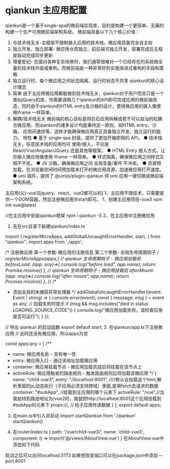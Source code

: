 # qiankun 主应用配置
qiankun是一个基于single-spa的微前端实现库，目的是构建一个更简单、无痛的构建一个生产可用微前端架构系统。
微前端具备以下几个核心价值：
1. 与技术栈无关-主框架不限制接入应用的技术栈，微应用具备完全自主权
2. 独立开发、独立部署- 微应用仓库独立、前后端可独立开发，部署完成后主框架自动完成同步更新
3. 增量笙纪- 在面对各种复杂场景时，我们通常很难对一个已经存在的系统做全量的技术栈升级或重构，而微前端是一种非常好的实施渐进式重构的手段和策略
4. 独立运行时，每个微应用之间状态隔离，运行时状态不共享
qiankun的核心设计理念
1. 简单
 由于主应用微应用都能做到技术栈无关，qiankun对于用户而言只是一个类似jQuery的库，你需要调用几个qiankun的API即可完成应用的微前端改造，同时由于qiankun的HTML entry及沙箱的设计，使得微应用的接入像使用iframe 一样简单。
2. 解耦/技术栈无关
微前端的核心目标是将巨石应用拆解成若干可以自治的松耦合微应用，而qiankun的诸多设计均是秉持这一原则，如HTML entry、沙箱、 应用间通信等。这样才能确保微应用真正具备独立开发、独立运行的能力。
特性
● 基于 single-spa 封装，提供了更加开箱即用的 API。
● 技术栈无关，任意技术栈的应用均可 使用/接入，不论是 React/Vue/Angular/JQuery 还是其他等框架。
●  HTML Entry 接入方式，让你接入微应用像使用 iframe 一样简单。
● 样式隔离，确保微应用之间样式互相不干扰。
● JS 沙箱，确保微应用之间 全局变量/事件 不冲突。
● 资源预加载，在浏览器空闲时间预加载未打开的微应用资源，加速微应用打开速度。
● umi 插件，提供了 @umijs/plugin-qiankun 供 umi 应用一键切换成微前端架构系统。

主应用(父)-vue3[jquery、react、vue2都可以的]
1、主应用不限技术，只需要提供一个DOM容器，然后注册微应用并start即可。
1、创建主应用项目-vue3
npm init vue@latest

//在主应用中安装qiankun框架
npm i qiankun -S
2、在主应用中注册微应用
1. 先在src目录下新建qiankun/index.ts

import {
  registerMicroApps,
  addGlobalUncaughtErrorHandler,
  start,
} from "qiankun";
import apps from './apps';

/* 
  注册微应用
  第一个参数-微应用的注册信息
  第二个参数- 全局生命周期钩子
*/
registerMicroApps(apps,{
  // qiankun 生命周期钩子 - 微应用加载前
  beforeLoad: (app: any)=>{
    console.log("before load", app.name);
    return Promise.resolve()
  },
  // qiankun 生命周期钩子 - 微应用挂载后
  afterMount: (app: any)=>{
    console.log("after mount", app.name);
    return Promise.resolve()
  },
})
/**
* 添加全局的未捕获异常处理器
*/
addGlobalUncaughtErrorHandler((event: Event | string) => {
 console.error(event);
 const { message: msg } = event as any;
 // 加载失败时提示
 if (msg && msg.includes("died in status LOADING_SOURCE_CODE")) {
   console.log("微应用加载失败，请检查应用是否可运行");
 }
});

// 导出 qiankun 的启动函数
export default start;
2. 在qiankun/app.ts下注册微应用
// 此时还没有微应用，所以apps为空

const apps:any = [
  /**
   * name: 微应用名称 - 具有唯一性
   * entry: 微应用入口 - 通过该地址加载微应用
   * container: 微应用挂载节点 - 微应用加载完成后将挂载在该节点上
   * activeRule: 微应用触发的路由规则 - 触发路由规则后将加载该微应用
   */
  {
    name: "child-vue3",
    entry: "//localhost:8001", ////默认会加载这个html,解析里面的js,动态执行（子应用必须支持跨域）里面,是用fetch去请求的数据
    container: "#subApp",  //挂载到主应用的哪个元素下
    activeRule: "/vue",//当我劫持到路由地址为/vue2时，我就把http://localhost:8001这个应用挂载到#subApp的元素下
    props:{}, // 给子应用传递数据
  }
];
export default apps;
3. 在main.ts中引入并启动
import startQiankun from './qiankun'
startQiankun()


4. 在router/index.ts
{
    path: '/vue/child-vue3/',
    name: 'child-vue3',
    component: () => import('@/views/AboutView.vue')
  }
在AboutView.vue中添加如下代码
<template>
  <h1>我是子应用 child-vue3</h1>
  //此处的id 和apps.ts中的 container: "#subApp",保持一致 
  <div class="about" id="subApp">
    
  </div>
</template>

<script setup lang="ts">
import { onMounted } from 'vue';
import { start } from "qiankun"; 

onMounted(() => {
  console.log(window,window?.qiankunStarted);
  
  if (!window?.qiankunStarted) {
    window.qiankunStarted = true;
    start();
  }
})


</script>
<style>
@media (min-width: 1024px) {
  .about {
    min-height: 100vh;
    display: flex;
    align-items: center;
  }
}
</style>


启动之后可以访问localhost:5173
如果想改变端口可以在package.json中添加 --port 8001

